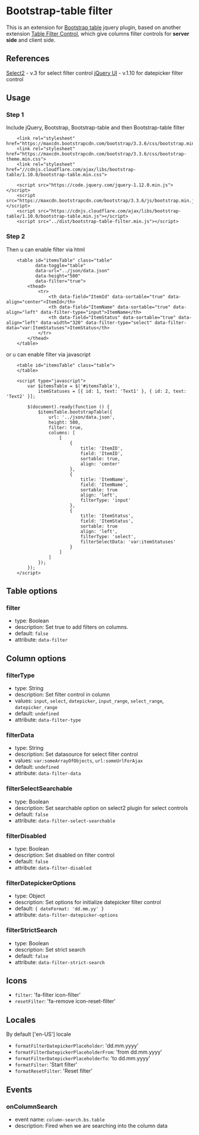 Bootstrap-table filter
=======================

This is an extension for [Bootstrap table](http://issues.wenzhixin.net.cn/bootstrap-table/) jquery plugin, based on another extension [Table Filter Control](https://github.com/wenzhixin/bootstrap-table/tree/master/src/extensions/filter-control), which give columns filter controls for **server side** and client side.

References
-----
[Select2](http://select2.github.io/select2/) - v.3 for select filter control
[jQuery UI](https://jqueryui.com/) - v.1.10 for datepicker filter control


Usage
-----
### Step 1
Include jQuery, Bootstrap, Bootstrap-table and then Bootstrap-table filter
```
    <link rel="stylesheet" href="https://maxcdn.bootstrapcdn.com/bootstrap/3.3.6/css/bootstrap.min.css">
	<link rel="stylesheet" href="https://maxcdn.bootstrapcdn.com/bootstrap/3.3.6/css/bootstrap-theme.min.css">
	<link rel="stylesheet" href="//cdnjs.cloudflare.com/ajax/libs/bootstrap-table/1.10.0/bootstrap-table.min.css">
	
	<script src="https://code.jquery.com/jquery-1.12.0.min.js"></script>
	<script src="https://maxcdn.bootstrapcdn.com/bootstrap/3.3.6/js/bootstrap.min.js"></script>
	<script src="https://cdnjs.cloudflare.com/ajax/libs/bootstrap-table/1.10.0/bootstrap-table.min.js"></script>
	<script src="../dist/bootstrap-table-filter.min.js"></script>
```

### Step 2
Then u can enable filter via html
```
    <table id="itemsTable" class="table"
		   data-toggle="table"
		   data-url="../json/data.json"
		   data-height="500"
		   data-filter="true">
		<thead>
			<tr>
				<th data-field="ItemId" data-sortable="true" data-align="center">ItemId</th>
				<th data-field="ItemName" data-sortable="true" data-align="left" data-filter-type="input">ItemName</th>
				<th data-field="ItemStatus" data-sortable="true" data-align="left" data-width="320" data-filter-type="select" data-filter-data="var:ItemStatuses">ItemStatus</th>
			</tr>
		</thead>
	</table>
```

or u can enable filter via javascript
```
	<table id="itemsTable" class="table">
	</table>
	
	<script type="javascript">
		var $itemsTable = $('#itemsTable'),
			itemStatuses = [{ id: 1, text: 'Text1' }, { id: 2, text: 'Text2' }];
		
		$(document).ready(function () {
			$itemsTable.bootstrapTable({
				url: '../json/data.json',
				height: 500,
				filter: true,
				columns: [
					[
						{
							title: 'ItemID',
							field: 'ItemID',
							sortable: true,
							align: 'center'
						}, 
						{
							title: 'ItemName',
							field: 'ItemName',
							sortable: true
							align: 'left',
							filterType: 'input'
						},
						{
							title: 'ItemStatus',
							field: 'ItemStatus',
							sortable: true
							align: 'left',
							filterType: 'select',
							filterSelectData: 'var:itemStatuses'
						}
					]
				]
			});
		});
	</script>
```

Table options
-----

### filter

* type: Boolean
* description: Set true to add filters on columns.
* default: `false`
* attribute: `data-filter`



Column options
-----

### filterType

* type: String
* description: Set filter control in column
* values: `input`, `select`, `datepicker`, `input_range`, `select_range`, `datepicker_range`
* default: `undefined`
* attribute: `data-filter-type`

### filterData

* type: String
* description: Set datasource for select filter control
* values: `var:someArrayOfObjects`, `url:someUrlForAjax`
* default: `undefined`
* attribute: `data-filter-data`

### filterSelectSearchable

* type: Boolean
* description: Set searchable option on select2 plugin for select controls 
* default: `false`
* attribute: `data-filter-select-searchable`

### filterDisabled

* type: Boolean
* description: Set disabled on filter control 
* default: `false`
* attribute: `data-filter-disabled`

### filterDatepickerOptions

* type: Object
* description: Set options for initialize datepicker filter control 
* default: `{ dateFormat: 'dd.mm.yy' }`
* attribute: `data-filter-datepicker-options`

### filterStrictSearch

* type: Boolean
* description: Set strict search
* default: `false`
* attribute: `data-filter-strict-search`

Icons
-----

* `filter`: 'fa-filter icon-filter'
* `resetFilter`: 'fa-remove icon-reset-filter'

Locales
-----

By default ['en-US'] locale

* `formatFilterDatepickerPlaceholder`: 'dd.mm.yyyy'
* `formatFilterDatepickerPlaceholderFrom`: 'from dd.mm.yyyy'
* `formatFilterDatepickerPlaceholderTo`: 'to dd.mm.yyyy'
* `formatFilter`: 'Start filter'
* `formatResetFilter`: 'Reset filter'

Events
-----

### onColumnSearch

* event name: `column-search.bs.table`
* description: Fired when we are searching into the column data
